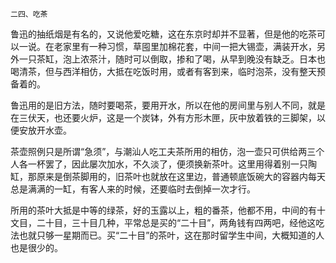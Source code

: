     二四、吃茶 

   鲁迅的抽纸烟是有名的，又说他爱吃糖，这在东京时却并不显著，但是他的吃茶可以一说。在老家里有一种习惯，草囤里加棉花套，中间一把大锡壶，满装开水，另外一只茶缸，泡上浓茶汁，随时可以倒取，掺和了喝，从早到晚没有缺乏。日本也喝清茶，但与西洋相仿，大抵在吃饭时用，或者有客到来，临时泡茶，没有整天预备着的。

   鲁迅用的是旧方法，随时要喝茶，要用开水，所以在他的房间里与别人不同，就是在三伏天，也还要火炉，这是一个炭钵，外有方形木匣，灰中放着铁的三脚架，以便安放开水壶。

   茶壶照例只是所谓“急须”，与潮汕人吃工夫茶所用的相仿，泡一壶只可供给两三个人各一杯罢了，因此屡次加水，不久淡了，便须换新茶叶。这里用得着别一只陶缸，那原来是倒茶脚用的，旧茶叶也就放在这里边，普通顿底饭碗大的容器内每天总是满满的一缸，有客人来的时候，还要临时去倒掉一次才行。

   所用的茶叶大抵是中等的绿茶，好的玉露以上，粗的番茶，他都不用，中间的有十文目，二十目，三十目几种，平常总是买的“二十目”，两角钱有四两吧，经他这吃法也就只够一星期而已。买“二十目”的茶叶，这在那时留学生中间，大概知道的人也是很少的。

